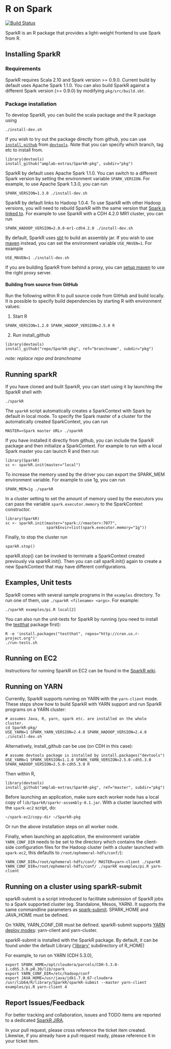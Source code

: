 # R on Spark

[![Build Status](https://travis-ci.org/amplab-extras/SparkR-pkg.png?branch=master)](https://travis-ci.org/amplab-extras/SparkR-pkg)

SparkR is an R package that provides a light-weight frontend to use Spark from
R.


## Installing SparkR

### Requirements
SparkR requires Scala 2.10 and Spark version >= 0.9.0. Current build by default uses
Apache Spark 1.1.0. You can also build SparkR against a
different Spark version (>= 0.9.0) by modifying `pkg/src/build.sbt`.

### Package installation
To develop SparkR, you can build the scala package and the R package using

    ./install-dev.sh

If you wish to try out the package directly from github, you can use [`install_github`](http://www.inside-r.org/packages/cran/devtools/docs/install_github) from [`devtools`](http://www.inside-r.org/packages/cran/devtools). Note that you can specify which branch, tag etc to install from.

    library(devtools)
    install_github("amplab-extras/SparkR-pkg", subdir="pkg")

SparkR by default uses Apache Spark 1.1.0. You can switch to a different Spark
version by setting the environment variable `SPARK_VERSION`. For example, to
use Apache Spark 1.3.0, you can run

    SPARK_VERSION=1.3.0 ./install-dev.sh

SparkR by default links to Hadoop 1.0.4. To use SparkR with other Hadoop
versions, you will need to rebuild SparkR with the same version that [Spark is
linked
to](http://spark.apache.org/docs/latest/index.html#a-note-about-hadoop-versions).
For example to use SparkR with a CDH 4.2.0 MR1 cluster, you can run

    SPARK_HADOOP_VERSION=2.0.0-mr1-cdh4.2.0 ./install-dev.sh

By default, SparkR uses [sbt](http://www.scala-sbt.org) to build an assembly
jar. If you wish to use [maven](http://maven.apache.org/) instead, you can set
the environment variable `USE_MAVEN=1`. For example

    USE_MAVEN=1 ./install-dev.sh
    
If you are building SparkR from behind a proxy, you can [setup maven](https://maven.apache.org/guides/mini/guide-proxies.html) to use the right proxy
server.

#### Building from source from GitHub

Run the following within R to pull source code from GitHub and build locally. It is possible
to specify build dependencies by starting R with environment values:

1. Start R
```
SPARK_VERSION=1.2.0 SPARK_HADOOP_VERSION=2.5.0 R
```

2. Run install_github
```
library(devtools)
install_github("repo/SparkR-pkg", ref="branchname", subdir="pkg")
```
*note: replace repo and branchname*

## Running sparkR
If you have cloned and built SparkR, you can start using it by launching the SparkR
shell with

    ./sparkR

The `sparkR` script automatically creates a SparkContext with Spark by default in
local mode. To specify the Spark master of a cluster for the automatically created
SparkContext, you can run

    MASTER=<Spark master URL> ./sparkR
    
If you have installed it directly from github, you can include the SparkR
package and then initialize a SparkContext. For example to run with a local
Spark master you can launch R and then run

    library(SparkR)
    sc <- sparkR.init(master="local")

To increase the memory used by the driver you can export the SPARK\_MEM
environment variable. For example to use 1g, you can run

    SPARK_MEM=1g ./sparkR

In a cluster setting to set the amount of memory used by the executors you can
pass the variable `spark.executor.memory` to the SparkContext constructor.

    library(SparkR)
    sc <- sparkR.init(master="spark://<master>:7077",
                      sparkEnvir=list(spark.executor.memory="1g"))

Finally, to stop the cluster run

    sparkR.stop()
    
sparkR.stop() can be invoked to terminate a SparkContext created previously via sparkR.init(). Then you can call sparR.init() again to create a new SparkContext that may have different configurations.
    
## Examples, Unit tests

SparkR comes with several sample programs in the `examples` directory.
To run one of them, use `./sparkR <filename> <args>`. For example:

    ./sparkR examples/pi.R local[2]

You can also run the unit-tests for SparkR by running (you need to install the [testthat](http://cran.r-project.org/web/packages/testthat/index.html) package first):

    R -e 'install.packages("testthat", repos="http://cran.us.r-project.org")'
    ./run-tests.sh

## Running on EC2

Instructions for running SparkR on EC2 can be found in the
[SparkR wiki](https://github.com/amplab-extras/SparkR-pkg/wiki/SparkR-on-EC2).

## Running on YARN
Currently, SparkR supports running on YARN with the `yarn-client` mode. These steps show how to build SparkR with YARN support and run SparkR programs on a YARN cluster:

```
# assumes Java, R, yarn, spark etc. are installed on the whole cluster.
cd SparkR-pkg/
USE_YARN=1 SPARK_YARN_VERSION=2.4.0 SPARK_HADOOP_VERSION=2.4.0 ./install-dev.sh
```

Alternatively, install_github can be use (on CDH in this case):

```
# assume devtools package is installed by install.packages("devtools")
USE_YARN=1 SPARK_VERSION=1.1.0 SPARK_YARN_VERSION=2.5.0-cdh5.3.0 SPARK_HADOOP_VERSION=2.5.0-cdh5.3.0 R
```
Then within R,
```
library(devtools)
install_github("amplab-extras/SparkR-pkg", ref="master", subdir="pkg")
```

Before launching an application, make sure each worker node has a local copy of `lib/SparkR/sparkr-assembly-0.1.jar`. With a cluster launched with the `spark-ec2` script, do:
```
~/spark-ec2/copy-dir ~/SparkR-pkg
```
Or run the above installation steps on all worker node.

Finally, when launching an application, the environment variable `YARN_CONF_DIR` needs to be set to the directory which contains the client-side configuration files for the Hadoop cluster (with a cluster launched with `spark-ec2`, this defaults to `/root/ephemeral-hdfs/conf/`):
```
YARN_CONF_DIR=/root/ephemeral-hdfs/conf/ MASTER=yarn-client ./sparkR
YARN_CONF_DIR=/root/ephemeral-hdfs/conf/ ./sparkR examples/pi.R yarn-client
```

## Running on a cluster using sparkR-submit

sparkR-submit is a script introduced to facilitate submission of SparkR jobs to a Spark supported cluster (eg. Standalone, Mesos, YARN).
It supports the same commandline parameters as [spark-submit](http://spark.apache.org/docs/latest/submitting-applications.html). SPARK_HOME and JAVA_HOME must be defined.

On YARN, YARN_CONF_DIR must be defined. sparkR-submit supports [YARN deploy modes](http://spark.apache.org/docs/latest/running-on-yarn.html): yarn-client and yarn-cluster.

sparkR-submit is installed with the SparkR package. By default, it can be found under the default Library (['library'](https://stat.ethz.ch/R-manual/R-devel/library/base/html/libPaths.html) subdirectory of R_HOME)

For example, to run on YARN (CDH 5.3.0),
```
export SPARK_HOME=/opt/cloudera/parcels/CDH-5.3.0-1.cdh5.3.0.p0.30/lib/spark
export YARN_CONF_DIR=/etc/hadoop/conf
export JAVA_HOME=/usr/java/jdk1.7.0_67-cloudera
/usr/lib64/R/library/SparkR/sparkR-submit --master yarn-client examples/pi.R yarn-client 4
```

## Report Issues/Feedback 

For better tracking and collaboration, issues and TODO items are reported to a dedicated [SparkR JIRA](https://sparkr.atlassian.net/browse/SPARKR/).

In your pull request, please cross reference the ticket item created. Likewise, if you already have a pull request ready, please reference it in your ticket item.
